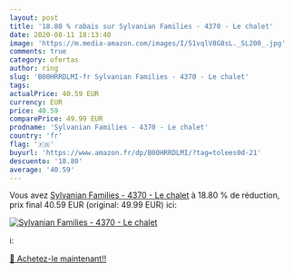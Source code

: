 ```yaml
---
layout: post
title: '18.80 % rabais sur Sylvanian Families - 4370 - Le chalet'
date: 2020-08-11 18:13:40
image: 'https://m.media-amazon.com/images/I/51vqlV8G8sL._SL200_.jpg'
comments: true
category: ofertas
author: ring
slug: 'B00HRRDLMI-fr Sylvanian Families - 4370 - Le chalet'
tags: 
actualPrice: 40.59 EUR
currency: EUR
price: 40.59
comparePrice: 49.99 EUR
prodname: 'Sylvanian Families - 4370 - Le chalet'
country: 'fr'
flag: '🇫🇷'
buyurl: 'https://www.amazon.fr/dp/B00HRRDLMI/?tag=tolees0d-21'
descuento: '18.80'
average: '40.59'
---
```


Vous avez [Sylvanian Families - 4370 - Le chalet](https://www.amazon.fr/dp/B00HRRDLMI/?tag=tolees0d-21)  à  18.80 % de réduction, prix final  40.59 EUR (original: 49.99 EUR) ici:

[![Sylvanian Families - 4370 - Le chalet](https://m.media-amazon.com/images/I/51vqlV8G8sL._SL200_.jpg)](https://www.amazon.fr/dp/B00HRRDLMI/?tag=tolees0d-21)

ℹ️:


[🛒 Achetez-le maintenant!!](https://www.amazon.fr/dp/B00HRRDLMI/?tag=tolees0d-21)
